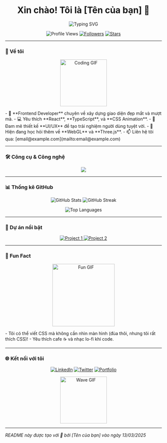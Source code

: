 <h1 align="center">Xin chào! Tôi là [Tên của bạn] 👋</h1>

<p align="center">
  <img src="https://readme-typing-svg.herokuapp.com?font=Fira+Code&size=24&duration=3000&pause=1000&color=00FF99&center=true&vCenter=true&width=435&lines=Frontend+Developer;React+Enthusiast;UI/UX+Lover" alt="Typing SVG" />
</p>

<p align="center">
  <img src="https://komarev.com/ghpvc/?username=[username-của-bạn]&label=Profile+Views&color=brightgreen&style=flat" alt="Profile Views" />
  <a href="https://github.com/[username-của-bạn]?tab=followers"><img src="https://img.shields.io/github/followers/[username-của-bạn]?style=social" alt="Followers" /></a>
  <a href="https://github.com/[username-của-bạn]?tab=stars"><img src="https://img.shields.io/github/stars/[username-của-bạn]?style=social" alt="Stars" /></a>
</p>

---

### 🚀 Về tôi
<p align="center">
  <img src="https://media.giphy.com/media/WFZvB7VOSqNr5n6cxN/giphy.gif" width="150" alt="Coding GIF" />
</p>
- 🌟 **Frontend Developer** chuyên về xây dựng giao diện đẹp mắt và mượt mà.  
- 💻 Yêu thích **React**, **TypeScript**, và **CSS Animation**.  
- 🎨 Đam mê thiết kế **UI/UX** để tạo trải nghiệm người dùng tuyệt vời.  
- 🌱 Hiện đang học hỏi thêm về **WebGL** và **Three.js**.  
- 📫 Liên hệ tôi qua: [email@example.com](mailto:email@example.com)  

---

### 🛠 Công cụ & Công nghệ
<p align="center">
  <img src="https://skillicons.dev/icons?i=html,css,js,react,typescript,tailwind,redux,webpack,vite,git,github,figma,vscode" />
</p>

---

### 📊 Thống kê GitHub
<p align="center">
  <img src="https://github-readme-stats.vercel.app/api?username=[username-của-bạn]&show_icons=true&theme=radical&hide_border=true&include_all_commits=true" alt="GitHub Stats" />
  <img src="https://github-readme-streak-stats.herokuapp.com/?user=[username-của-bạn]&theme=radical&hide_border=true" alt="GitHub Streak" />
</p>
<p align="center">
  <img src="https://github-readme-stats.vercel.app/api/top-langs/?username=[username-của-bạn]&layout=compact&theme=radical&hide_border=true" alt="Top Languages" />
</p>

---

### 🌟 Dự án nổi bật
<p align="center">
  <a href="https://github.com/[username-của-bạn]/[tên-dự-án-1]">
    <img src="https://github-readme-stats.vercel.app/api/pin/?username=[username-của-bạn]&repo=[tên-dự-án-1]&theme=radical&show_owner=true" alt="Project 1" />
  </a>
  <a href="https://github.com/[username-của-bạn]/[tên-dự-án-2]">
    <img src="https://github-readme-stats.vercel.app/api/pin/?username=[username-của-bạn]&repo=[tên-dự-án-2]&theme=radical&show_owner=true" alt="Project 2" />
  </a>
</p>

---

### 🎉 Fun Fact
<p align="center">
  <img src="https://media.giphy.com/media/l0HU20V77Gdwj0i6Q/giphy.gif" width="200" alt="Fun GIF" />
</p>
- Tôi có thể viết CSS mà không cần nhìn màn hình (đùa thôi, nhưng tôi rất thích CSS)!  
- Yêu thích cafe ☕ và nhạc lo-fi khi code.

---

### 🌐 Kết nối với tôi
<p align="center">
  <a href="https://linkedin.com/in/[linkedin-của-bạn]"><img src="https://img.shields.io/badge/LinkedIn-0077B5?style=for-the-badge&logo=linkedin&logoColor=white" alt="LinkedIn" /></a>
  <a href="https://twitter.com/[twitter-của-bạn]"><img src="https://img.shields.io/badge/Twitter-1DA1F2?style=for-the-badge&logo=twitter&logoColor=white" alt="Twitter" /></a>
  <a href="https://[portfolio-của-bạn].com"><img src="https://img.shields.io/badge/Portfolio-FF5722?style=for-the-badge&logo=firefox&logoColor=white" alt="Portfolio" /></a>
</p>

<p align="center">
  <img src="https://media.giphy.com/media/3oEjI6SIIHBdRxXI40/giphy.gif" width="150" alt="Wave GIF" />
</p>

---

*README này được tạo với 💖 bởi [Tên của bạn] vào ngày 13/03/2025*
